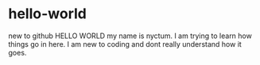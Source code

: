 # hello-world
new to github
HELLO WORLD my name is nyctum. I am trying to learn how things go in here. I am new to coding and dont really understand how it goes.
